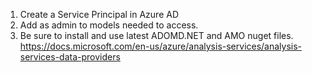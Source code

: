 1. Create a Service Principal in Azure AD
2. Add as admin to models needed to access. 
3. Be sure to install and use latest ADOMD.NET and AMO nuget files. https://docs.microsoft.com/en-us/azure/analysis-services/analysis-services-data-providers

